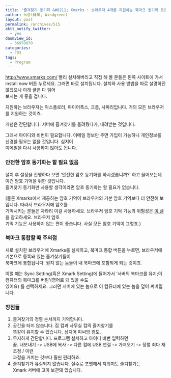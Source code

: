 ```yaml
---
title: '즐겨찾기 동기화 &#8211; Xmarks : 브라우저 4개를 지원하는 북마크 동기화 프로그램(IE, 파폭, 크롬, 사파리)'
author: 녹풍(綠風, Windgreen)
layout: post
permalink: /archives/515
aktt_notify_twitter:
  - yes
daumview_id:
  - 36970870
categories:
  - 기타
tags:
  - Program
---
```

<a title="http://www.xmarks.com/" rel="external nofollow" href="http://www.xmarks.com/" target="_blank">http://www.xmarks.com/</a> 빨리 설치해버리고 직접 해 볼 분들은 왼쪽 사이트에 가서 install now 버튼 누르세요. 그러면 바로 설치됩니다. 설치와 사용 방법을 따로 설명하진 않겠으나 아래 글은 다 읽어  
보시는 게 좋을 겁니다.

지원하는 브라우저는 익스플로러, 파이어폭스, 크롬, 사파리입니다. 거의 모든 브라우저를 지원하는 것이죠.

개념은 간단합니다. 서버에 즐겨찾기를 올려뒀다가, 내려받는 것입니다.

그래서 아이디와 비번이 필요합니다. 이메일 정보만 주면 가입이 가능하니 개인정보를 신경쓸 필요는 없을 것입니다. 심지어  
이메일을 다시 사용하지 않아도 됩니다.

### 안전한 암호 동기화는 할 필요 없음

설치 후 설정을 진행하다 보면 &#8216;안전한 암호 동기화를 하시겠습니까?&#8217; 하고 물어보는데 이건 암호 기억을 위한 것입니다.  
즐겨찾기 동기화만 사용할 생각이라면 암호 동기화는 할 필요가 없습니다.

(물론 Xmarks에서 제공하는 암호 기억이 브라우저의 기본 암호 기억보다 더 안전해 보입니다. 따라서 브라우저에 암호를  
기억시키는 분들은 차라리 이걸 사용하세요. 브라우저 암호 기억 기능의 위험성은 <a title="http://blog.1day1.org/174" rel="external nofollow" href="http://blog.1day1.org/174" target="_blank">이 글</a>을 참고하세요. 브라우저 암호  
기억 기능은 사용하지 않는 편이 좋습니다. 사실 모든 암호 기억이 그렇죠.)

### 북마크 통합할 때 주의점

새로 설치한 브라우저에 Xmarks를 설치하고, 북마크 통합 버튼을 누르면, 브라우저에 기본으로 등록돼 있는 즐겨찾기들이  
북마크에 통합됩니다. 원치 않는 놈들이 내 북마크에 포함되게 되는 것이죠.

이럴 때는 Sync Setting(혹은 Xmark Setting)에 들어가서 &#8216;서버의 북마크를 유지;이 컴퓨터의 북마크를 버림'(영어로 돼 있을 수도  
있어요) 를 선택하세요. 그러면 서버에 있는 놈으로 이 컴퓨터에 있는 놈을 덮어 써버립니다.

### 장점들

1.  즐겨찾기의 정렬 순서까지 기억합니다.
2.  공간을 타지 않습니다. 집 컴과 사무실 컴의 즐겨찾기를  
    똑같이 유지할 수 있습니다. 심지어 피씨방 컴도.
3.  무지하게 간단합니다. 프로그램 설치하고 아이디 비번 입력하면  
    끝. 내보내기 -> USB에 복사 -> 다른 컴에 USB 연결 -> 가져오기 -> 정렬 죄다 재조정 / 이런  
    과정을 거치는 것보다 훨씬 편리하죠.
4.  즐겨찾기가 유실되지 않습니다. 실수로 포맷해서 지워져도 즐겨찾기는  
    Xmark 서버에 고이 보관돼 있습니다.